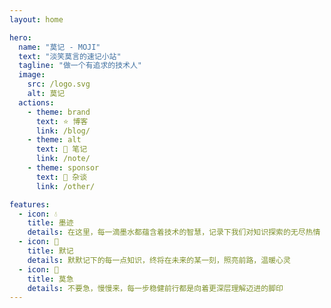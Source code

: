 ```yaml
---
layout: home

hero:
  name: "莫记 - MOJI"
  text: "淡笑莫言的速记小站"
  tagline: "做一个有追求的技术人"
  image:
    src: /logo.svg
    alt: 莫记
  actions:
    - theme: brand
      text: ⭐ 博客
      link: /blog/
    - theme: alt
      text: 📖 笔记
      link: /note/
    - theme: sponsor
      text: 🍊 杂谈
      link: /other/

features:
  - icon: 💧
    title: 墨迹
    details: 在这里，每一滴墨水都蕴含着技术的智慧，记录下我们对知识探索的无尽热情
  - icon: 🌙
    title: 默记
    details: 默默记下的每一点知识，终将在未来的某一刻，照亮前路，温暖心灵
  - icon: 🌱
    title: 莫急
    details: 不要急，慢慢来，每一步稳健前行都是向着更深层理解迈进的脚印
---
```

